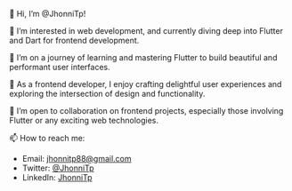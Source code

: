 👋 Hi, I’m @JhonniTp!

👀 I’m interested in web development, and currently diving deep into Flutter and Dart for frontend development.

🌱 I’m on a journey of learning and mastering Flutter to build beautiful and performant user interfaces.

💼 As a frontend developer, I enjoy crafting delightful user experiences and exploring the intersection of design and functionality.

💞️ I’m open to collaboration on frontend projects, especially those involving Flutter or any exciting web technologies.

📫 How to reach me:
- Email: jhonnitp88@gmail.com
- Twitter: [@JhonniTp](https://twitter.com/JhonniTp)
- LinkedIn: [JhonniTp](https://www.linkedin.com/in/jhonnitp/)


<!---
JhonniTp/JhonniTp is a ✨ special ✨ repository because its `README.md` (this file) appears on your GitHub profile.
You can click the Preview link to take a look at your changes.
--->
